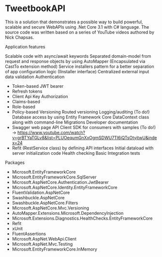 # TweetbookAPI
This is a solution that demonstrates a possible way to build powerful, scalable and secure WebAPIs using .Net Core 3.1 with C# language. The source code was written based on a series of YouTube videos authored by Nick Chapsas.

Application features

Scalable code with async/await keywords
Separated domain-model from request and response objects by using AutoMapper (Encapsulated via CastTo<T> extension method)
Service installers pattern for a better separation of app configuration logic (IInstaller interface)
Centralized external input data validation
Authentication
 - Token-based JWT bearer
 - Refresh tokens
 - Client Api Key
Authorization
 - Claims-based
 - Role-based
 - Policy-based
Versioning
 Routed versioning
Logging/auditing (To do!)
Database access by using Entity Framework Core DataContext class along with command-line Migrations
Developer documentation
 - Swagger web page
API Client SDK for consumers with samples (To do!) -> https://www.youtube.com/watch?v=grBTYaTGLv8&list=PLUOequmGnXxOgmSDWU7Tl6iQTsOtyjtwU&index=24
 - Refit (RestService class) by defining API interfaces
Initial dataload with server initialization code
Health checking
Basic Integration tests

Packages
 - Microsoft.EntityFrameworkCore
 - Microsoft.EntityFrameworkCore.SqlServer
 - Microsoft.AspNetCore.Authentication.JwtBearer
 - Microsoft.AspNetCore.Identity.EntityFrameworkCore
 - FluentValidation.AspNetCore
 - Swashbuckle.AspNetCore
 - Swashbuckle.AspNetCore.Filters
 - Microsoft.AspNetCore.Mvc.Versioning
 - AutoMapper.Extensions.Microsoft.DependencyInjection
 - Microsoft.Extensions.Diagnostics.HealthChecks.EntityFrameworkCore
 - Refit
 - xUnit
 - FluentAssertions
 - Microsoft.AspNet.WebApi.Client
 - Microsoft.AspNet.Mvc.Testing
 - Microsoft.EntityFrameworkCore.InMemory
